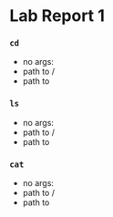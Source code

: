 # Lab Report 1

### `cd`
* no args:
* path to /
* path to

### `ls`
* no args:
* path to /
* path to

### `cat`
* no args:
* path to /
* path to 
